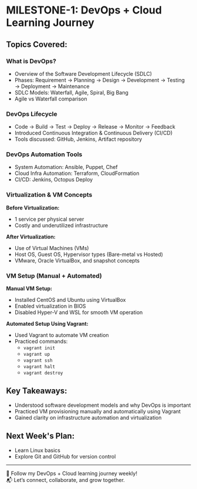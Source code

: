 # MILESTONE-1: DevOps + Cloud Learning Journey

## Topics Covered:

### What is DevOps?
- Overview of the Software Development Lifecycle (SDLC)
- Phases: Requirement → Planning → Design → Development → Testing → Deployment → Maintenance
- SDLC Models: Waterfall, Agile, Spiral, Big Bang
- Agile vs Waterfall comparison

### DevOps Lifecycle
- Code → Build → Test → Deploy → Release → Monitor → Feedback
- Introduced Continuous Integration & Continuous Delivery (CI/CD)
- Tools discussed: GitHub, Jenkins, Artifact repository

### DevOps Automation Tools
- System Automation: Ansible, Puppet, Chef
- Cloud Infra Automation: Terraform, CloudFormation
- CI/CD: Jenkins, Octopus Deploy

### Virtualization & VM Concepts
**Before Virtualization:**
- 1 service per physical server  
- Costly and underutilized infrastructure  

**After Virtualization:**
- Use of Virtual Machines (VMs)  
- Host OS, Guest OS, Hypervisor types (Bare-metal vs Hosted)  
- VMware, Oracle VirtualBox, and snapshot concepts  

### VM Setup (Manual + Automated)
**Manual VM Setup:**
- Installed CentOS and Ubuntu using VirtualBox  
- Enabled virtualization in BIOS  
- Disabled Hyper-V and WSL for smooth VM operation  

**Automated Setup Using Vagrant:**
- Used Vagrant to automate VM creation  
- Practiced commands:  
  - `vagrant init`  
  - `vagrant up`  
  - `vagrant ssh`  
  - `vagrant halt`  
  - `vagrant destroy`  

## Key Takeaways:
- Understood software development models and why DevOps is important  
- Practiced VM provisioning manually and automatically using Vagrant  
- Gained clarity on infrastructure automation and virtualization  

## Next Week's Plan:
- Learn Linux basics  
- Explore Git and GitHub for version control  

---

🚀 Follow my DevOps + Cloud learning journey weekly!  
📬 Let’s connect, collaborate, and grow together.  

